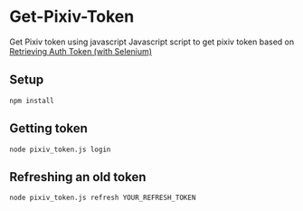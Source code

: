 

# Get-Pixiv-Token
 Get Pixiv token using javascript
Javascript script to get pixiv token based on [Retrieving Auth Token (with Selenium)](https://gist.github.com/upbit/6edda27cb1644e94183291109b8a5fde)

## Setup

```
npm install
```
## Getting token

```
node pixiv_token.js login
```
## Refreshing an old token

```
node pixiv_token.js refresh YOUR_REFRESH_TOKEN
```

